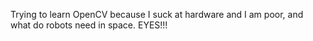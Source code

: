 Trying to learn OpenCV because I suck at hardware and I am poor, and what do robots need in space. EYES!!!

